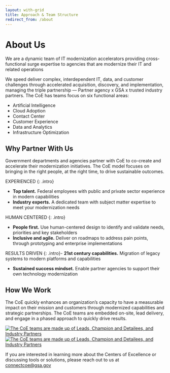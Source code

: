 ```yaml
---
layout: with-grid
title: Approach & Team Structure
redirect_from: /about
---
```


# About Us

We are a dynamic team of IT modernization accelerators providing cross-functional surge expertise to agencies that are modernize their IT and related operations

We speed deliver complex, interdependent IT, data, and customer challenges through accelerated acquisition, discovery, and implementation, managing the triple partnership — Partner agency x GSA x trusted industry partners. The CoE has teams focus on six functional areas:

- Artificial Intelligence
- Cloud Adoption
- Contact Center
- Customer Experience
- Data and Analytics
- Infrastructure Optimization

## Why Partner With Us

Government departments and agencies partner with CoE to co-create and accelerate their modernization initiatives. The CoE model focuses on bringing in the right people, at the right time, to drive sustainable outcomes. 

EXPERIENCED
{: .intro}
- **Top talent.** Federal employees with public and private sector experience in modern capabilities 
- **Industry experts.** A dedicated team with subject matter expertise to meet your modernization needs  

HUMAN CENTERED
{: .intro}
- **People first.** Use human-centered design to identify and validate needs, priorities and key stakeholders
- **Inclusive and agile.** Deliver on roadmaps to address pain points, through prototyping and enterprise implementations 

RESULTS DRIVEN 
{: .intro}- **21st century capabilities.** Migration of legacy systems to modern platforms and capabilities 
- **Sustained success mindset.** Enable partner agencies to support their own technology modernization 
  
## How We Work
The CoE quickly enhances an organization’s capacity to have a measurable impact on their mission and customers through modernized capabilities and strategic partnerships. The CoE teams are embedded on-site, lead delivery, and engage in a phased approach to quickly drive results.

<a href="{{site.baseurl}}/images/About 1.png" target="_blank" rel="noopener noreferrer">
<img src="{{site.baseurl}}/images/About 1.png" class="img-responsive" alt="The CoE teams are made up of Leads, Champion and Detailees, and Industry Partners">
</a>
<a href="{{site.baseurl}}/images/About 3.png" target="_blank" rel="noopener noreferrer">
<img src="{{site.baseurl}}/images/About 3.png" class="img-responsive" alt="The CoE teams are made up of Leads, Champion and Detailees, and Industry Partners">
</a>

If you are interested in learning more about the Centers of Excellence or discussing tools or solutions, please reach out to us at [connectcoe@gsa.gov](mailto:connectcoe@gsa.gov)
